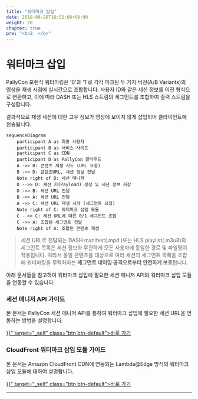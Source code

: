```yaml
---
title: "워터마크 삽입"
date: 2018-08-28T16:52:08+09:00
weight: 20
chapter: true
pre: "<b>2. </b>"
---
```


# 워터마크 삽입

PallyCon 포렌식 워터마킹은 '0'과 '1'로 각각 마크된 두 가지 버전(A/B Variants)의 영상을 재생 시점에 실시간으로 조합합니다. 사용자 ID와 같은 세션 정보를 이진 형식으로 변환하고, 이에 따라 DASH 또는 HLS 스트림의 세그먼트를 조합하여 출력 스트림을 구성합니다.

결과적으로 재생 세션에 대한 고유 정보가 영상에 보이지 않게 삽입되어 클라이언트에 전송됩니다.

```mermaid
sequenceDiagram
    participant A as 최종 사용자
    participant B as 서비스 사이트
    participant C as CDN
    participant D as PallyCon 클라우드
    A ->> B: 콘텐츠 재생 시도 (URL 요청)
    B ->> D: 콘텐츠URL, 세션 정보 전달
    Note right of D: 세션 매니저
    D -->> D: 세션 키(Payload) 생성 및 세션 정보 저장
    D ->> B: 세션 URL 전달
    B ->> A: 세션 URL 전달
    A ->> C: 세션 URL 재생 시작 (세그먼트 요청)
    Note right of C: 워터마크 삽입 모듈
    C -->> C: 세션 URL에 따른 0/1 세그먼트 조합
    C ->> A: 조합된 세그먼트 전달
    Note right of A: 조합된 콘텐츠 재생
```

> 세션 URL로 전달되는 DASH manifest(.mpd )또는 HLS playlist(.m3u8)의 세그먼트 목록은 세션 정보와 무관하게 모든 사용자에 동일한 경로 및 파일명이 적용됩니다. 따라서 동일 콘텐츠를 대상으로 여러 세션의 세그먼트 목록을 조합해 워터마킹을 무력화하는 **세그먼트 네이밍 공격으로부터 안전하게 보호**됩니다.

아래 문서들을 참고하여 워터마크 삽입에 필요한 세션 매니저 API와 워터마크 삽입 모듈을 연동할 수 있습니다.

<div class="cards">
<article class="card">
    <div class="text">
        <h3>세션 매니저 API 가이드</h3>
        본 문서는 PallyCon 세션 매니저 API를 통하여 워터마크 삽입에 필요한 세션 URL을 연동하는 방법을 설명합니다. <p>
        <a href="{{<ref "session-manager.ko.md">}}" target="_self" class="btn btn-default">바로 가기</a>
    </div>
</article>
<article class="card">
    <div class="text">
        <h3>CloudFront 워터마크 삽입 모듈 가이드</h3>
        본 문서는 Amazon CloudFront CDN에 연동되는 Lambda@Edge 방식의 워터마크 삽입 모듈에 대하여 설명합니다. <p>
        <a href="{{<ref "cloudfront-embedder.ko.md">}}" target="_self" class="btn btn-default">바로 가기</a>
    </div>
</article>
</div>

***